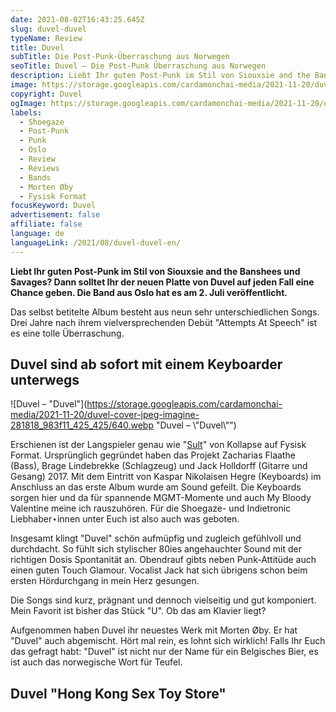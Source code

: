 ```yaml
---
date: 2021-08-02T16:43:25.645Z
slug: duvel-duvel
typeName: Review
title: Duvel
subTitle: Die Post-Punk-Überraschung aus Norwegen
seoTitle: Duvel – Die Post-Punk Überraschung aus Norwegen
description: Liebt Ihr guten Post-Punk im Stil von Siouxsie and the Banshees und Savages? Dann solltet Ihr der neuen Platte von Duvel auf jeden Fall eine Chance geben. Die Band aus Oslo hat es am 2. Juli veröffentlicht. Das selbst betitelte Album besteht aus neun sehr vielseitigen Songs.
image: https://storage.googleapis.com/cardamonchai-media/2021-11-20/duvel-jpeg-imagine-180808_46392e_800_553/640.webp
copyright: Duvel
ogImage: https://storage.googleapis.com/cardamonchai-media/2021-11-20/duvel-fb-jpg-imagine-180808_413328_1200_628/640.webp
labels:
  - Shoegaze
  - Post-Punk
  - Punk
  - Oslo
  - Review
  - Reviews
  - Bands
  - Morten Øby
  - Fysisk Format
focusKeyword: Duvel
advertisement: false
affiliate: false
language: de
languageLink: /2021/08/duvel-duvel-en/
---
```


**Liebt Ihr guten Post-Punk im Stil von Siouxsie and the Banshees und Savages? Dann solltet Ihr der neuen Platte von Duvel auf jeden Fall eine Chance geben. Die Band aus Oslo hat es am 2. Juli veröffentlicht.**

Das selbst betitelte Album besteht aus neun sehr unterschiedlichen Songs. Drei Jahre nach ihrem vielversprechenden Debüt "Attempts At Speech" ist es eine tolle Überraschung.

## Duvel sind ab sofort mit einem Keyboarder unterwegs

![Duvel – "Duvel"](https://storage.googleapis.com/cardamonchai-media/2021-11-20/duvel-cover-jpeg-imagine-281818_983f11_425_425/640.webp "Duvel – \\"Duvel\\"")

Erschienen ist der Langspieler genau wie "[Sult](/2021/06/kollapse-sult/)" von Kollapse auf Fysisk Format. Ursprünglich gegründet haben das Projekt Zacharias Flaathe (Bass), Brage Lindebrekke (Schlagzeug) und Jack Holldorff (Gitarre und Gesang) 2017. Mit dem Eintritt von Kaspar Nikolaisen Hegre (Keyboards) im Anschluss an das erste Album wurde am Sound gefeilt. Die Keyboards sorgen hier und da für spannende MGMT-Momente und auch My Bloody Valentine meine ich rauszuhören. Für die Shoegaze- und Indietronic Liebhaber⋆innen unter Euch ist also auch was geboten.

Insgesamt klingt "Duvel" schön aufmüpfig und zugleich gefühlvoll und durchdacht. So fühlt sich stylischer 80ies angehauchter Sound mit der richtigen Dosis Spontanität an. Obendrauf gibts neben Punk-Attitüde auch einen guten Touch Glamour. Vocalist Jack hat sich übrigens schon beim ersten Hördurchgang in mein Herz gesungen.

Die Songs sind kurz, prägnant und dennoch vielseitig und gut komponiert. Mein Favorit ist bisher das Stück "U". Ob das am Klavier liegt?

Aufgenommen haben Duvel ihr neuestes Werk mit Morten Øby. Er hat "Duvel" auch abgemischt. Hört mal rein, es lohnt sich wirklich! Falls Ihr Euch das gefragt habt: "Duvel" ist nicht nur der Name für ein Belgisches Bier, es ist auch das norwegische Wort für Teufel.

## Duvel "Hong Kong Sex Toy Store"

<YouTube id="t5ZBEPNA7W8" />
